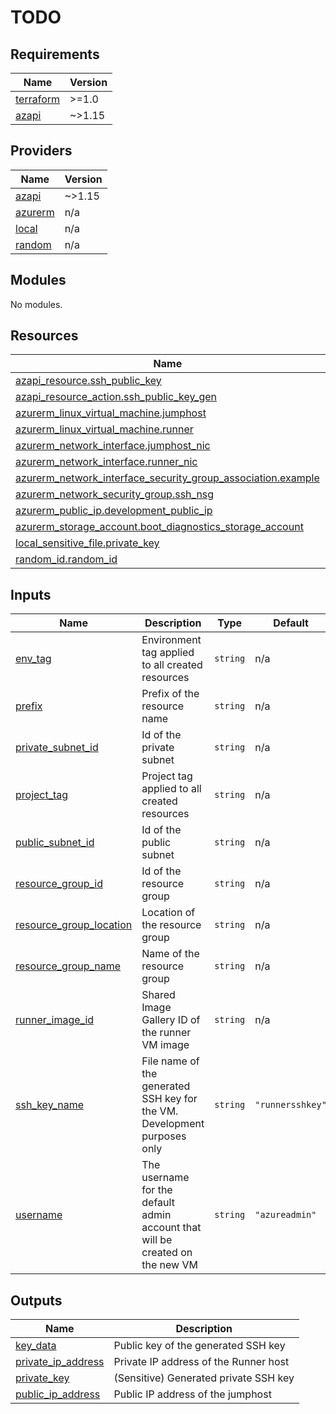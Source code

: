 # TODO
<!-- BEGIN_TF_DOCS -->
## Requirements

| Name | Version |
|------|---------|
| <a name="requirement_terraform"></a> [terraform](#requirement\_terraform) | >=1.0 |
| <a name="requirement_azapi"></a> [azapi](#requirement\_azapi) | ~>1.15 |

## Providers

| Name | Version |
|------|---------|
| <a name="provider_azapi"></a> [azapi](#provider\_azapi) | ~>1.15 |
| <a name="provider_azurerm"></a> [azurerm](#provider\_azurerm) | n/a |
| <a name="provider_local"></a> [local](#provider\_local) | n/a |
| <a name="provider_random"></a> [random](#provider\_random) | n/a |

## Modules

No modules.

## Resources

| Name | Type |
|------|------|
| [azapi_resource.ssh_public_key](https://registry.terraform.io/providers/Azure/azapi/latest/docs/resources/resource) | resource |
| [azapi_resource_action.ssh_public_key_gen](https://registry.terraform.io/providers/Azure/azapi/latest/docs/resources/resource_action) | resource |
| [azurerm_linux_virtual_machine.jumphost](https://registry.terraform.io/providers/hashicorp/azurerm/latest/docs/resources/linux_virtual_machine) | resource |
| [azurerm_linux_virtual_machine.runner](https://registry.terraform.io/providers/hashicorp/azurerm/latest/docs/resources/linux_virtual_machine) | resource |
| [azurerm_network_interface.jumphost_nic](https://registry.terraform.io/providers/hashicorp/azurerm/latest/docs/resources/network_interface) | resource |
| [azurerm_network_interface.runner_nic](https://registry.terraform.io/providers/hashicorp/azurerm/latest/docs/resources/network_interface) | resource |
| [azurerm_network_interface_security_group_association.example](https://registry.terraform.io/providers/hashicorp/azurerm/latest/docs/resources/network_interface_security_group_association) | resource |
| [azurerm_network_security_group.ssh_nsg](https://registry.terraform.io/providers/hashicorp/azurerm/latest/docs/resources/network_security_group) | resource |
| [azurerm_public_ip.development_public_ip](https://registry.terraform.io/providers/hashicorp/azurerm/latest/docs/resources/public_ip) | resource |
| [azurerm_storage_account.boot_diagnostics_storage_account](https://registry.terraform.io/providers/hashicorp/azurerm/latest/docs/resources/storage_account) | resource |
| [local_sensitive_file.private_key](https://registry.terraform.io/providers/hashicorp/local/latest/docs/resources/sensitive_file) | resource |
| [random_id.random_id](https://registry.terraform.io/providers/hashicorp/random/latest/docs/resources/id) | resource |

## Inputs

| Name | Description | Type | Default | Required |
|------|-------------|------|---------|:--------:|
| <a name="input_env_tag"></a> [env\_tag](#input\_env\_tag) | Environment tag applied to all created resources | `string` | n/a | yes |
| <a name="input_prefix"></a> [prefix](#input\_prefix) | Prefix of the resource name | `string` | n/a | yes |
| <a name="input_private_subnet_id"></a> [private\_subnet\_id](#input\_private\_subnet\_id) | Id of the private subnet | `string` | n/a | yes |
| <a name="input_project_tag"></a> [project\_tag](#input\_project\_tag) | Project tag applied to all created resources | `string` | n/a | yes |
| <a name="input_public_subnet_id"></a> [public\_subnet\_id](#input\_public\_subnet\_id) | Id of the public subnet | `string` | n/a | yes |
| <a name="input_resource_group_id"></a> [resource\_group\_id](#input\_resource\_group\_id) | Id of the resource group | `string` | n/a | yes |
| <a name="input_resource_group_location"></a> [resource\_group\_location](#input\_resource\_group\_location) | Location of the resource group | `string` | n/a | yes |
| <a name="input_resource_group_name"></a> [resource\_group\_name](#input\_resource\_group\_name) | Name of the resource group | `string` | n/a | yes |
| <a name="input_runner_image_id"></a> [runner\_image\_id](#input\_runner\_image\_id) | Shared Image Gallery ID of the runner VM image | `string` | n/a | yes |
| <a name="input_ssh_key_name"></a> [ssh\_key\_name](#input\_ssh\_key\_name) | File name of the generated SSH key for the VM. Development purposes only | `string` | `"runnersshkey"` | no |
| <a name="input_username"></a> [username](#input\_username) | The username for the default admin account that will be created on the new VM | `string` | `"azureadmin"` | no |

## Outputs

| Name | Description |
|------|-------------|
| <a name="output_key_data"></a> [key\_data](#output\_key\_data) | Public key of the generated SSH key |
| <a name="output_private_ip_address"></a> [private\_ip\_address](#output\_private\_ip\_address) | Private IP address of the Runner host |
| <a name="output_private_key"></a> [private\_key](#output\_private\_key) | (Sensitive) Generated private SSH key |
| <a name="output_public_ip_address"></a> [public\_ip\_address](#output\_public\_ip\_address) | Public IP address of the jumphost |
<!-- END_TF_DOCS -->